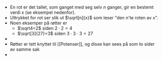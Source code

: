 - En rot er det tallet, som ganget med seg selv $n$ ganger, gir en bestemt verdi $x$ (se eksempel nedenfor).
- Uttrykket for rot ser slik ut $\sqrt[n]{x}$ som leser "den n'te roten av x".
- Noen eksemper på røtter er
	- $\sqrt4=2$ siden $2\cdot2=4$
	- $\sqrt[3]{27}=3$ siden $3\cdot 3\cdot 3 = 27$
-
- Røtter er tett knyttet til [[Potenser]], og disse kan sees på som to sider av samme sak
-